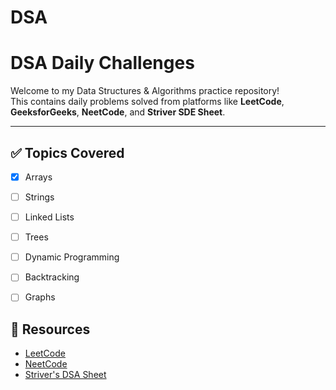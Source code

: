 # DSA
#  DSA Daily Challenges

Welcome to my Data Structures & Algorithms practice repository!  
This contains daily problems solved from platforms like **LeetCode**, **GeeksforGeeks**, **NeetCode**, and **Striver SDE Sheet**.

---

## ✅ Topics Covered

- [x] Arrays
- [ ] Strings
- [ ] Linked Lists
- [ ] Trees
- [ ] Dynamic Programming
- [ ] Backtracking
- [ ] Graphs


## 🔗 Resources

- [LeetCode](https://leetcode.com/)
- [NeetCode](https://neetcode.io/)
- [Striver's DSA Sheet](https://takeuforward.org/interviews/strivers-sde-sheet/)
